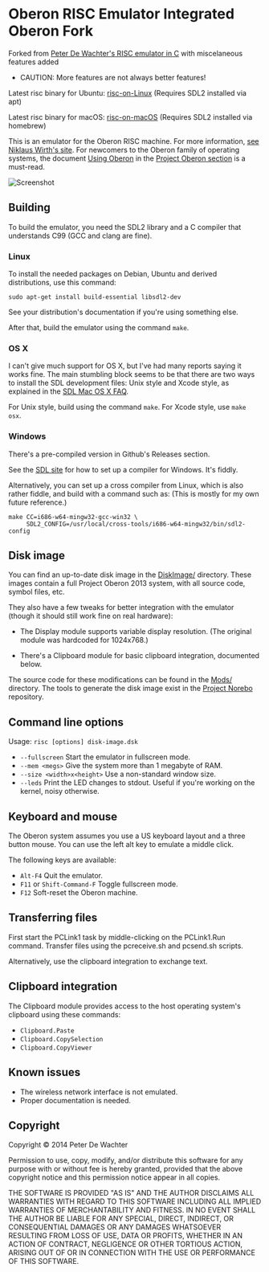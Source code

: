 # Oberon RISC Emulator Integrated Oberon Fork

Forked from [Peter De Wachter's RISC emulator in C](https://github.com/pdewacht/oberon-risc-emu) with miscelaneous features added

* CAUTION: More features are not always better features!

Latest risc binary for Ubuntu: [risc-on-Linux](https://github.com/io-core/oberon-risc-emu/releases/download/v2021.9.4/risc-on-Linux) (Requires SDL2 installed via apt)

Latest risc binary for macOS: [risc-on-macOS](https://github.com/io-core/oberon-risc-emu/releases/download/v2021.9.4/risc-on-macOS) (Requires SDL2 installed via homebrew)

This is an emulator for the Oberon RISC machine. For more information,
[see Niklaus Wirth's site](https://www.inf.ethz.ch/personal/wirth/). For
newcomers to the Oberon family of operating systems, the document
[Using Oberon] in the [Project Oberon section] is a must-read.

[Using Oberon]: https://www.inf.ethz.ch/personal/wirth/ProjectOberon/UsingOberon.pdf
[Project Oberon section]: https://www.inf.ethz.ch/personal/wirth/ProjectOberon/index.html

![Screenshot](po2013.png)

## Building

To build the emulator, you need the SDL2 library and a C compiler that
understands C99 (GCC and clang are fine).

[SDL2]: http://libsdl.org/

### Linux

To install the needed packages on Debian, Ubuntu and derived
distributions, use this command:

    sudo apt-get install build-essential libsdl2-dev

See your distribution's documentation if you're using something else.

After that, build the emulator using the command `make`.

### OS X

I can't give much support for OS X, but I've had many reports saying
it works fine. The main stumbling block seems to be that there are two
ways to install the SDL development files: Unix style and Xcode style,
as explained in the [SDL Mac OS X FAQ].

For Unix style, build using the command `make`.
For Xcode style, use `make osx`.

[SDL Mac OS X FAQ]: https://wiki.libsdl.org/FAQMacOSX

### Windows

There's a pre-compiled version in Github's Releases section.

See the [SDL site][SDL2]  for how to set up a compiler
for Windows. It's fiddly.

Alternatively, you can set up a cross compiler from Linux, which is
also rather fiddle, and build with a command such as: (This is mostly
for my own future reference.)

    make CC=i686-w64-mingw32-gcc-win32 \
         SDL2_CONFIG=/usr/local/cross-tools/i686-w64-mingw32/bin/sdl2-config


## Disk image

You can find an up-to-date disk image in the [DiskImage/](DiskImage/)
directory. These images contain a full Project Oberon 2013 system,
with all source code, symbol files, etc.

They also have a few tweaks for better integration with the emulator
(though it should still work fine on real hardware):

* The Display module supports variable display resolution. (The
  original module was hardcoded for 1024x768.)

* There's a Clipboard module for basic clipboard integration,
  documented below.

The source code for these modifications can be found in the
[Mods/](Mods/) directory. The tools to generate the disk image exist
in the [Project Norebo] repository.

[Project Norebo]: https://github.com/pdewacht/project-norebo


## Command line options

Usage: `risc [options] disk-image.dsk`

* `--fullscreen` Start the emulator in fullscreen mode.
* `--mem <megs>` Give the system more than 1 megabyte of RAM.
* `--size <width>x<height>` Use a non-standard window size.
* `--leds` Print the LED changes to stdout. Useful if you're working on the kernel,
  noisy otherwise.

## Keyboard and mouse

The Oberon system assumes you use a US keyboard layout and a three button mouse.
You can use the left alt key to emulate a middle click.

The following keys are available:
* `Alt-F4` Quit the emulator.
* `F11` or `Shift-Command-F` Toggle fullscreen mode.
* `F12` Soft-reset the Oberon machine.


## Transferring files

First start the PCLink1 task by middle-clicking on the PCLink1.Run command.
Transfer files using the pcreceive.sh and pcsend.sh scripts.

Alternatively, use the clipboard integration to exchange text.


## Clipboard integration

The Clipboard module provides access to the host operating system's
clipboard using these commands:

* `Clipboard.Paste`
* `Clipboard.CopySelection`
* `Clipboard.CopyViewer`


## Known issues

* The wireless network interface is not emulated.
* Proper documentation is needed.


## Copyright

Copyright © 2014 Peter De Wachter

Permission to use, copy, modify, and/or distribute this software for
any purpose with or without fee is hereby granted, provided that the
above copyright notice and this permission notice appear in all
copies.

THE SOFTWARE IS PROVIDED "AS IS" AND THE AUTHOR DISCLAIMS ALL
WARRANTIES WITH REGARD TO THIS SOFTWARE INCLUDING ALL IMPLIED
WARRANTIES OF MERCHANTABILITY AND FITNESS. IN NO EVENT SHALL THE
AUTHOR BE LIABLE FOR ANY SPECIAL, DIRECT, INDIRECT, OR CONSEQUENTIAL
DAMAGES OR ANY DAMAGES WHATSOEVER RESULTING FROM LOSS OF USE, DATA OR
PROFITS, WHETHER IN AN ACTION OF CONTRACT, NEGLIGENCE OR OTHER
TORTIOUS ACTION, ARISING OUT OF OR IN CONNECTION WITH THE USE OR
PERFORMANCE OF THIS SOFTWARE.
